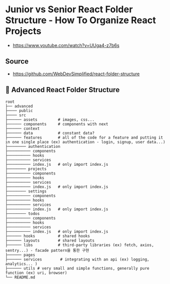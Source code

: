 # Junior vs Senior React Folder Structure - How To Organize React Projects

- https://www.youtube.com/watch?v=UUga4-z7b6s

## Source

- https://github.com/WebDevSimplified/react-folder-structure

## 📂 Advanced React Folder Structure

    root
    ├── advanced
    ├──── public
    ├──── src
    ├────── assets         # images, css...
    ├────── components     # components with next
    ├────── context
    ├────── data           # constant data?
    ├────── features       # all of the code for a feature and putting it in one single place (ex) authentication - login, signup, user data...)
    ├──────── authentication
    ├────────── components
    ├────────── hooks
    ├────────── services
    ├────────── index.js   # only import index.js
    ├──────── projects
    ├────────── components
    ├────────── hooks
    ├────────── services
    ├────────── index.js   # only import index.js
    ├──────── settings
    ├────────── components
    ├────────── hooks
    ├────────── services
    ├────────── index.js   # only import index.js
    ├──────── todos
    ├────────── components
    ├────────── hooks
    ├────────── services
    ├────────── index.js   # only import index.js
    ├────── hooks          # shared hooks
    ├────── layouts        # shared layouts
    ├────── libs           # third-party libraries (ex) fetch, axios, sentry...) - facade pattern을 통한 구현
    ├────── pages
    ├────── services        # integrating with an api (ex) logging, analytics... )
    ├────── utils # very small and simple functions, generally pure function (ex) uri, browser)
    └── README.md
